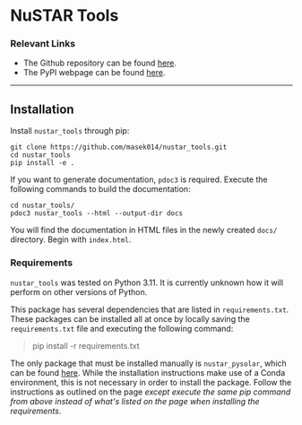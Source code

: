 # NuSTAR Tools

### Relevant Links

- The Github repository can be found [here](https://github.umn.edu/MASEK014/nustar_tools).
- The PyPI webpage can be found [here](https://test.pypi.org/project/nustar-tools/).

---

## Installation

Install `nustar_tools` through pip:
```
git clone https://github.com/masek014/nustar_tools.git
cd nustar_tools
pip install -e .
```

If you want to generate documentation, `pdoc3` is required.
Execute the following commands to build the documentation:
```
cd nustar_tools/
pdoc3 nustar_tools --html --output-dir docs
```
You will find the documentation in HTML files in the newly created `docs/` directory.
Begin with `index.html`.

### Requirements

`nustar_tools` was tested on Python 3.11.
It is currently unknown how it will perform on other versions of Python.

This package has several dependencies that are listed in `requirements.txt`.
These packages can be installed all at once by locally saving the `requirements.txt` file and executing the following command:
> pip install -r requirements.txt

The only package that must be installed manually is `nustar_pysolar`, which can be found [here](https://github.com/NuSTAR/nustar_pysolar).
While the installation instructions make use of a Conda environment, this is not necessary in order to install the package.
Follow the instructions as outlined on the page *except execute the same pip command from above instead of what's listed on the page when installing the requirements*.